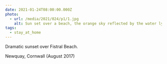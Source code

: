 ```yaml
---
date: 2021-01-24T08:00:00.000Z
photo:
  - url: /media/2021/024/p1/1.jpg
    alt: Sun set over a beach, the orange sky reflected by the water lying on its surface.
tags:
  - stay_at_home
---
```


Dramatic sunset over Fistral Beach.

Newquay, Cornwall (August 2017)
